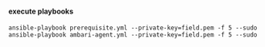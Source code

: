 #### execute playbooks
`ansible-playbook prerequisite.yml --private-key=field.pem -f 5 --sudo`
`ansible-playbook ambari-agent.yml --private-key=field.pem -f 5 --sudo`
